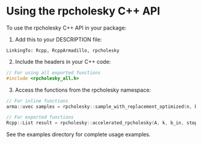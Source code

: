 # Using the rpcholesky C++ API

To use the rpcholesky C++ API in your package:

1. Add this to your DESCRIPTION file:
```
LinkingTo: Rcpp, RcppArmadillo, rpcholesky
```

2. Include the headers in your C++ code:
```cpp
// For using all exported functions
#include <rpcholesky_all.h>
```

3. Access the functions from the rpcholesky namespace:
```cpp
// For inline functions
arma::uvec samples = rpcholesky::sample_with_replacement_optimized(n, b, weights);

// For exported functions
Rcpp::List result = rpcholesky::accelerated_rpcholesky(A, k, b_in, stoptol, verbose);
```

See the examples directory for complete usage examples.
